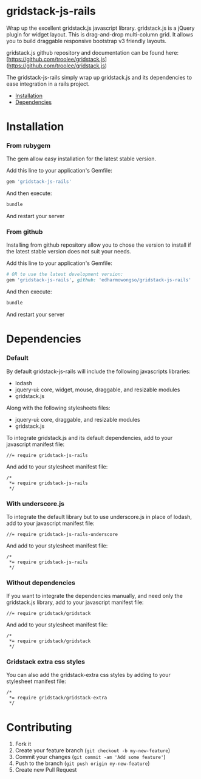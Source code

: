 # gridstack-js-rails

Wrap up the excellent gridstack.js javascript library. gridstack.js is a jQuery plugin for widget layout.
This is drag-and-drop multi-column grid. It allows you to build draggable responsive bootstrap v3 friendly layouts.

gridstack.js github repository and documentation can be found here: [https://github.com/troolee/gridstack.js] (https://github.com/troolee/gridstack.js)

The gridstack-js-rails simply wrap up gridstack.js and its dependencies to ease integration in a rails project.

- [Installation](#installation)
- [Dependencies](#dependencies)

# Installation

### From rubygem

The gem allow easy installation for the latest stable version.

Add this line to your application's Gemfile:

```ruby
gem 'gridstack-js-rails'
```

And then execute:

```bash
bundle
```

And restart your server

### From github

Installing from github repository allow you to chose the version to install if the latest stable version does not suit your needs.

Add this line to your application's Gemfile:

```ruby
# OR to use the latest development version:
gem 'gridstack-js-rails', github: 'edharmowongso/gridstack-js-rails'
```

And then execute:

```bash
bundle
```

And restart your server

# Dependencies

### Default

By default gridstack-js-rails will include the following javascripts libraries:

- lodash
- jquery-ui: core, widget, mouse, draggable, and resizable modules
- gridstack.js

Along with the following stylesheets files:

- jquery-ui: core, draggable, and resizable modules
- gridstack.js

To integrate gridstack.js and its default dependencies, add to your javascript manifest file:

```
//= require gridstack-js-rails
```

And add to your stylesheet manifest file:

```
/*
 *= require gridstack-js-rails
 */
```

### With underscore.js

To integrate the default library but to use underscore.js in place of lodash, add to your javascript manifest file:

```
//= require gridstack-js-rails-underscore
```

And add to your stylesheet manifest file:

```
/*
 *= require gridstack-js-rails
 */
```

### Without dependencies

If you want to integrate the dependencies manually, and need only the gridstack.js library, add to your javascript manifest file:

```
//= require gridstack/gridstack
```

And add to your stylesheet manifest file:

```
/*
 *= require gridstack/gridstack
 */
```

### Gridstack extra css styles

You can also add the gridstack-extra css styles by adding to your stylesheet manifest file:

```
/*
 *= require gridstack/gridstack-extra
 */
```

# Contributing

1. Fork it
2. Create your feature branch (`git checkout -b my-new-feature`)
3. Commit your changes (`git commit -am 'Add some feature'`)
4. Push to the branch (`git push origin my-new-feature`)
5. Create new Pull Request

